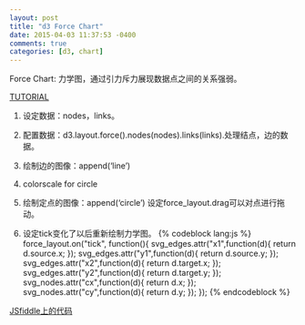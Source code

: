 ```yaml
---
layout: post
title: "d3 Force Chart"
date: 2015-04-03 11:37:53 -0400
comments: true
categories: [d3, chart]
---
```


Force Chart: 力学图，通过引力斥力展现数据点之间的关系强弱。  

[TUTORIAL](http://www.ourd3js.com/wordpress/?p=196)

1.  设定数据：nodes，links。  

2.  配置数据：d3.layout.force().nodes(nodes).links(links).处理结点，边的数据。  

3.  绘制边的图像：append(‘line’)  

4.  colorscale for circle  

5.  绘制定点的图像：append(‘circle’) 设定force_layout.drag可以对点进行拖动。  

6.  设定tick变化了以后重新绘制力学图。
{% codeblock lang:js %}
force_layout.on("tick", function(){
  svg_edges.attr("x1",function(d){ return d.source.x; });
  svg_edges.attr("y1",function(d){ return d.source.y; });
  svg_edges.attr("x2",function(d){ return d.target.x; });
  svg_edges.attr("y2",function(d){ return d.target.y; });
  svg_nodes.attr("cx",function(d){ return d.x; });
  svg_nodes.attr("cy",function(d){ return d.y; });
  });
{% endcodeblock %}

[JSfiddle上的代码](http://jsfiddle.net/windse7en/cLLshw0z/)
